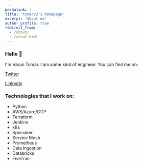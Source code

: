 ```yaml
---
permalink: /
title: "tomarv2's homepage"
excerpt: "About me"
author_profile: true
redirect_from: 
  - /about/
  - /about.html
---
```


### Hello 👋

I'm Varun Tomar. I am some kind of engineer. You can find me on:

[Twitter](https://twitter.com/varuntomar2019)

[LinkedIn](https://www.linkedin.com/in/tomarv2/)

### Technologies that I work on:

* Python
* AWS/Azure/GCP
* Terraform
* Jenkins
* k8s
* Spinnaker
* Service Mesh
* Prometheus
* Data Ingestion
* Databricks
* FiveTran
